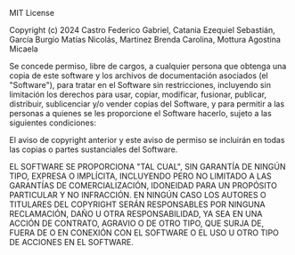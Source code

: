 MIT License

Copyright (c) 2024 Castro Federico Gabriel, Catania Ezequiel Sebastián, García Burgio Matías Nicolás, Martinez Brenda Carolina, Mottura Agostina Micaela

Se concede permiso, libre de cargos, a cualquier persona que obtenga una copia de este software y los archivos de documentación asociados (el "Software"), para tratar en el Software sin restricciones, incluyendo sin limitación los derechos para usar, copiar, modificar, fusionar, publicar, distribuir, sublicenciar y/o vender copias del Software, y para permitir a las personas a quienes se les proporcione el Software hacerlo, sujeto a las siguientes condiciones:

El aviso de copyright anterior y este aviso de permiso se incluirán en todas las copias o partes sustanciales del Software.

EL SOFTWARE SE PROPORCIONA "TAL CUAL", SIN GARANTÍA DE NINGÚN TIPO, EXPRESA O IMPLÍCITA, INCLUYENDO PERO NO LIMITADO A LAS GARANTÍAS DE COMERCIALIZACIÓN, IDONEIDAD PARA UN PROPÓSITO PARTICULAR Y NO INFRACCIÓN. EN NINGÚN CASO LOS AUTORES O TITULARES DEL COPYRIGHT SERÁN RESPONSABLES POR NINGUNA RECLAMACIÓN, DAÑO U OTRA RESPONSABILIDAD, YA SEA EN UNA ACCIÓN DE CONTRATO, AGRAVIO O DE OTRO TIPO, QUE SURJA DE, FUERA DE O EN CONEXIÓN CON EL SOFTWARE O EL USO U OTRO TIPO DE ACCIONES EN EL SOFTWARE.
